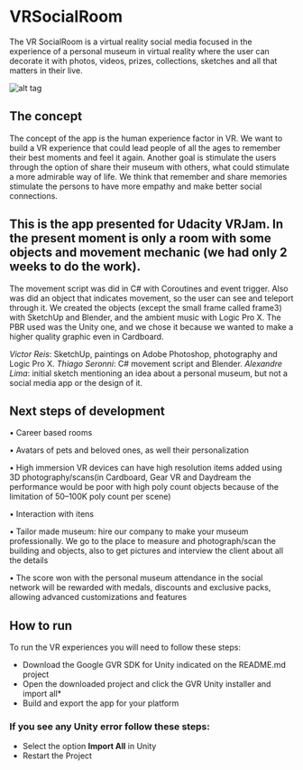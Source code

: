 # VRSocialRoom
The VR SocialRoom is a virtual reality social media focused in the experience of a personal museum in virtual reality where the user can decorate it with photos, videos, prizes, collections, sketches and all that matters in their live.

![alt tag](https://github.com/devreis/VRSocialRoom/blob/master/documentation/Screenshot.png?raw=true)


## The concept
The concept of the app is the human experience factor in VR. We want to build a VR experience that could lead people of all the ages to remember their best moments and feel it again. Another goal is stimulate the users through the option of share their museum with others, what could stimulate a more admirable way of life. We think that remember and share memories stimulate the persons to have more empathy and make better social connections.

## This is the app presented for Udacity VRJam. In the present moment is only a room with some objects and movement mechanic (we had only 2 weeks to do the work).
The movement script was did in C# with Coroutines and event trigger. Also was did an object that indicates movement, so the user can see and teleport through it.
We created the objects (except the small frame called frame3) with SketchUp and Blender, and the ambient music with Logic Pro X. The PBR used was the Unity one, and we chose it because we wanted to make a higher quality graphic even in Cardboard.

_Victor Reis_: SketchUp, paintings on Adobe Photoshop, photography and Logic Pro X.
_Thiago Seronni_: C# movement script and Blender.
_Alexandre Lima_: initial sketch mentioning an idea about a personal museum, but not a social media app or the design of it.

## Next steps of development

• Career based rooms

• Avatars of pets and beloved ones, as well their personalization

• High immersion VR devices can have high resolution items added using 3D photography/scans(in Cardboard, Gear VR and Daydream the performance would be poor with high poly count objects because of the limitation of 50–100K poly count per scene)

• Interaction with itens

• Tailor made museum: hire our company to make your museum professionally. We go to the place to measure and photograph/scan the building and objects, also to get pictures and interview the client about all the details

• The score won with the personal museum attendance in the social network will be rewarded with medals, discounts and exclusive packs, allowing advanced customizations and features

## How to run

To run the VR experiences you will need to follow these steps:

- Download the Google GVR SDK for Unity indicated on the README.md project 
- Open the downloaded project and click the GVR Unity installer and import all*
- Build and export the app for your platform 

### If you see any Unity error follow these steps:

- Select the option **Import All** in Unity
- Restart the Project

